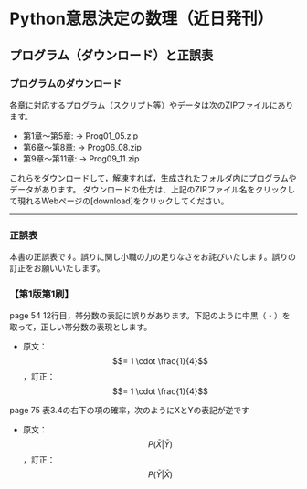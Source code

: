 # Python意思決定の数理（近日発刊）<br>
##   プログラム（ダウンロード）と正誤表

### プログラムのダウンロード
各章に対応するプログラム（スクリプト等）やデータは次のZIPファイルにあります。
- 第1章～第5章: &rarr; Prog01_05.zip
- 第6章～第8章: &rarr; Prog06_08.zip
- 第9章～第11章: &rarr; Prog09_11.zip

これらをダウンロードして，解凍すれば，生成されたフォルダ内にプログラムやデータがあります。
ダウンロードの仕方は、上記のZIPファイル名をクリックして現れるWebページの[download]をクリックしてください。

-------------------------------------------------------------------------------------
### 正誤表
本書の正誤表です。誤りに関し小職の力の足りなさをお詫びいたします。誤りの訂正をお願いいたします。

### 【第1版第1刷】

page 54 12行目，帯分数の表記に誤りがあります。下記のように中黒（・）を取って，正しい帯分数の表現とします。
- 原文：$$= 1 \cdot \frac{1}{4}$$ ，訂正：$$= 1 \cdot \frac{1}{4}$$

page 75 表3.4の右下の項の確率，次のようにXとYの表記が逆です
- 原文：$$P(\bar{X}|\bar{Y})$$ ，訂正：$$P(\bar{Y}|\bar{X})$$